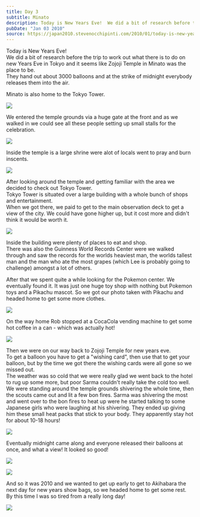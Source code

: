 ```yaml
---
title: Day 3
subtitle: Minato
description: Today is New Years Eve!  We did a bit of research before the trip to work out what there is to do on new Years Eve in Tokyo and it seems lik...
pubDate: "Jan 03 2010"
source: https://japan2010.stevenocchipinti.com/2010/01/today-is-new-years-eve-we-did-bit-of.html
---
```


Today is New Years Eve!  
We did a bit of research before the trip to work out what there is to do on new Years Eve in Tokyo and it seems like Zojoji Temple in Minato was the place to be.  
They hand out about 3000 balloons and at the strike of midnight everybody releases them into the air.

Minato is also home to the Tokyo Tower.

[![](https://4.bp.blogspot.com/_l2YQkMP1pOU/Sz9hqen5RRI/AAAAAAAAAN0/hit9UshC0iU/s320/DSC_0017.JPG)](https://4.bp.blogspot.com/_l2YQkMP1pOU/Sz9hqen5RRI/AAAAAAAAAN0/hit9UshC0iU/s1600-h/DSC_0017.JPG)

We entered the temple grounds via a huge gate at the front and as we walked in we could see all these people setting up small stalls for the celebration.

[![](https://2.bp.blogspot.com/_l2YQkMP1pOU/Sz9hruLCQ0I/AAAAAAAAAN8/w9AL7mhRoao/s320/DSC_0020.JPG)](https://2.bp.blogspot.com/_l2YQkMP1pOU/Sz9hruLCQ0I/AAAAAAAAAN8/w9AL7mhRoao/s1600-h/DSC_0020.JPG)

Inside the temple is a large shrine were alot of locals went to pray and burn inscents.

[![](https://1.bp.blogspot.com/_l2YQkMP1pOU/Sz9htNbrT7I/AAAAAAAAAOE/c1xbrKDmEj8/s320/DSC_0035.JPG)](https://1.bp.blogspot.com/_l2YQkMP1pOU/Sz9htNbrT7I/AAAAAAAAAOE/c1xbrKDmEj8/s1600-h/DSC_0035.JPG)

After looking around the temple and getting familiar with the area we decided to check out Tokyo Tower.  
Tokyo Tower is situated over a large building with a whole bunch of shops and entertainment.  
When we got there, we paid to get to the main observation deck to get a view of the city. We could have gone higher up, but it cost more and didn't think it would be worth it.

[![](https://4.bp.blogspot.com/_l2YQkMP1pOU/Sz9hu-lzlDI/AAAAAAAAAOM/EXrF1VNErVU/s320/DSC_0055.JPG)](https://4.bp.blogspot.com/_l2YQkMP1pOU/Sz9hu-lzlDI/AAAAAAAAAOM/EXrF1VNErVU/s1600-h/DSC_0055.JPG)

Inside the building were plenty of places to eat and shop.  
There was also the Guinness World Records Center were we walked through and saw the records for the worlds heaviest man, the worlds tallest man and the man who ate the most grapes (which Lee is probably going to challenge) amongst a lot of others.

After that we spent quite a while looking for the Pokemon center. We eventually found it. It was just one huge toy shop with nothing but Pokemon toys and a Pikachu mascot. So we got our photo taken with Pikachu and headed home to get some more clothes.

[![](https://4.bp.blogspot.com/_l2YQkMP1pOU/Sz9hyRX9xQI/AAAAAAAAAOc/60ZJ2Bb8RUY/s320/DSC_0097.JPG)](https://4.bp.blogspot.com/_l2YQkMP1pOU/Sz9hyRX9xQI/AAAAAAAAAOc/60ZJ2Bb8RUY/s1600-h/DSC_0097.JPG)

On the way home Rob stopped at a CocaCola vending machine to get some hot coffee in a can - which was actually hot!

[![](https://3.bp.blogspot.com/_l2YQkMP1pOU/Sz9h0pYL_RI/AAAAAAAAAOk/nCE6ymwDO9g/s320/DSC_0103.JPG)](https://3.bp.blogspot.com/_l2YQkMP1pOU/Sz9h0pYL_RI/AAAAAAAAAOk/nCE6ymwDO9g/s1600-h/DSC_0103.JPG)

Then we were on our way back to Zojoji Temple for new years eve.  
To get a balloon you have to get a "wishing card", then use that to get your balloon, but by the time we got there the wishing cards were all gone so we missed out.  
The weather was so cold that we were really glad we went back to the hotel to rug up some more, but poor Sarma couldn't really take the cold too well.  
We were standing around the temple grounds shivering the whole time, then the scouts came out and lit a few bon fires. Sarma was shivering the most and went over to the bon fires to heat up were he started talking to some Japanese girls who were laughing at his shivering. They ended up giving him these small heat packs that stick to your body. They apparently stay hot for about 10-18 hours!

[![](https://2.bp.blogspot.com/_l2YQkMP1pOU/Sz9h2de7zmI/AAAAAAAAAOs/6_h3hqQaZI8/s320/DSC_0115.JPG)](https://2.bp.blogspot.com/_l2YQkMP1pOU/Sz9h2de7zmI/AAAAAAAAAOs/6_h3hqQaZI8/s1600-h/DSC_0115.JPG)

Eventually midnight came along and everyone released their balloons at once, and what a view! It looked so good!

[![](https://1.bp.blogspot.com/_l2YQkMP1pOU/Sz9h4IY_7qI/AAAAAAAAAO0/BgnfbGbd-N4/s320/DSC_0122.JPG)](https://1.bp.blogspot.com/_l2YQkMP1pOU/Sz9h4IY_7qI/AAAAAAAAAO0/BgnfbGbd-N4/s1600-h/DSC_0122.JPG)

[![](https://4.bp.blogspot.com/_l2YQkMP1pOU/Sz9h6AwW3TI/AAAAAAAAAO8/a3hjHzNi_4A/s320/DSC_0130.JPG)](https://4.bp.blogspot.com/_l2YQkMP1pOU/Sz9h6AwW3TI/AAAAAAAAAO8/a3hjHzNi_4A/s1600-h/DSC_0130.JPG)

And so it was 2010 and we wanted to get up early to get to Akihabara the next day for new years show bags, so we headed home to get some rest.  
By this time I was so tired from a really long day!

[![](https://3.bp.blogspot.com/_l2YQkMP1pOU/Sz9h8KVdElI/AAAAAAAAAPE/Bfl30VdE0XE/s320/DSC_0131.JPG)](https://3.bp.blogspot.com/_l2YQkMP1pOU/Sz9h8KVdElI/AAAAAAAAAPE/Bfl30VdE0XE/s1600-h/DSC_0131.JPG)
